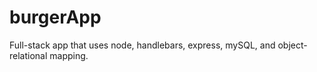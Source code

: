 # burgerApp
Full-stack app that uses node, handlebars, express, mySQL, and object-relational mapping.
